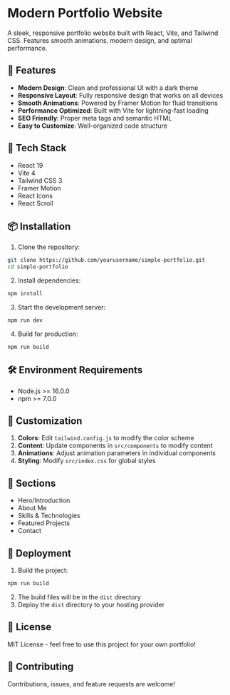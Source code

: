 # Modern Portfolio Website

A sleek, responsive portfolio website built with React, Vite, and Tailwind CSS. Features smooth animations, modern design, and optimal performance.

## 🌟 Features

- **Modern Design**: Clean and professional UI with a dark theme
- **Responsive Layout**: Fully responsive design that works on all devices
- **Smooth Animations**: Powered by Framer Motion for fluid transitions
- **Performance Optimized**: Built with Vite for lightning-fast loading
- **SEO Friendly**: Proper meta tags and semantic HTML
- **Easy to Customize**: Well-organized code structure

## 🚀 Tech Stack

- React 19
- Vite 4
- Tailwind CSS 3
- Framer Motion
- React Icons
- React Scroll

## 📦 Installation

1. Clone the repository:
```bash
git clone https://github.com/yourusername/simple-portfolio.git
cd simple-portfolio
```

2. Install dependencies:
```bash
npm install
```

3. Start the development server:
```bash
npm run dev
```

4. Build for production:
```bash
npm run build
```

## 🛠️ Environment Requirements

- Node.js >= 16.0.0
- npm >= 7.0.0

## 🎨 Customization

1. **Colors**: Edit `tailwind.config.js` to modify the color scheme
2. **Content**: Update components in `src/components` to modify content
3. **Animations**: Adjust animation parameters in individual components
4. **Styling**: Modify `src/index.css` for global styles

## 📱 Sections

- Hero/Introduction
- About Me
- Skills & Technologies
- Featured Projects
- Contact

## 🚀 Deployment

1. Build the project:
```bash
npm run build
```

2. The build files will be in the `dist` directory
3. Deploy the `dist` directory to your hosting provider

## 📝 License

MIT License - feel free to use this project for your own portfolio!

## 🤝 Contributing

Contributions, issues, and feature requests are welcome!
